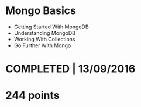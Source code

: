 # Mongo Basics
- Getting Started With MongoDB
- Understanding MongoDB
- Working With Collections
- Go Further With Mongo

# COMPLETED | 13/09/2016
# 244 points
